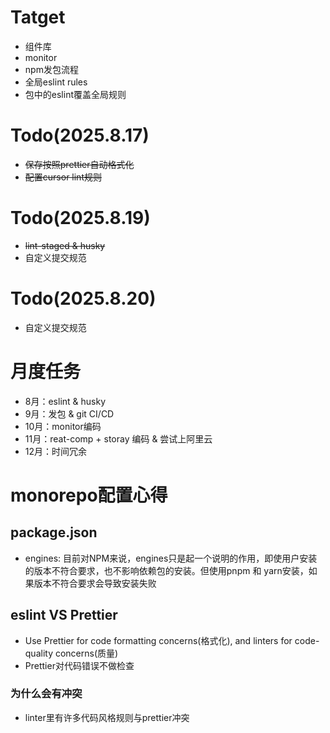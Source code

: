# Tatget

- 组件库
- monitor
- npm发包流程
- 全局eslint rules
- 包中的eslint覆盖全局规则

# Todo(2025.8.17)

- <del>保存按照prettier自动格式化</del>
- <del>配置cursor lint规则</del>

# Todo(2025.8.19)

- <del>lint-staged & husky</del>
- 自定义提交规范

# Todo(2025.8.20)

- 自定义提交规范

# 月度任务

- 8月：eslint & husky
- 9月：发包 & git CI/CD
- 10月：monitor编码
- 11月：reat-comp + storay 编码 & 尝试上阿里云
- 12月：时间冗余

# monorepo配置心得

## package.json

- engines: 目前对NPM来说，engines只是起一个说明的作用，即使用户安装的版本不符合要求，也不影响依赖包的安装。但使用pnpm 和 yarn安装，如果版本不符合要求会导致安装失败

## eslint VS Prettier

- Use Prettier for code formatting concerns(格式化), and linters for code-quality concerns(质量)
- Prettier对代码错误不做检查

### 为什么会有冲突

- linter里有许多代码风格规则与prettier冲突
